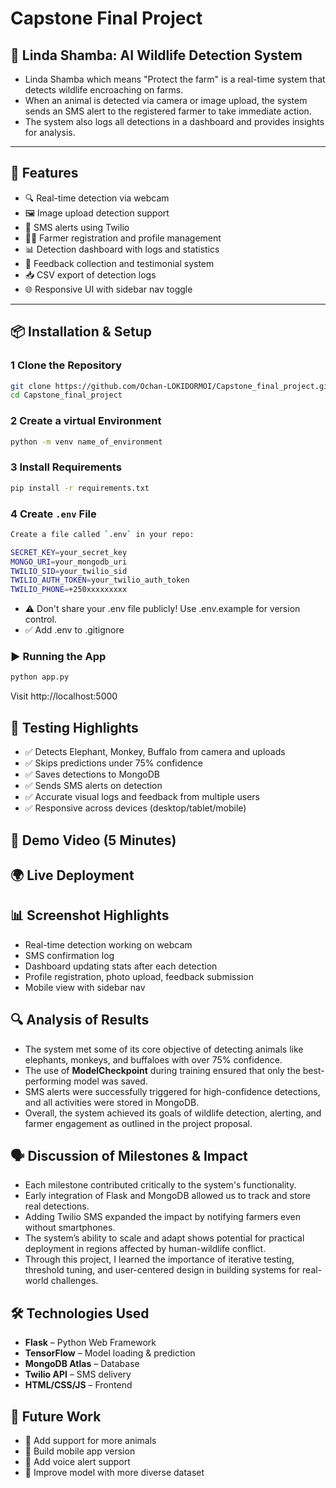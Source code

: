 # Capstone Final Project


## 🌾 Linda Shamba: AI Wildlife Detection System

- Linda Shamba which means "Protect the farm" is a real-time system that detects wildlife encroaching on farms.
- When an animal is detected via camera or image upload, the system sends an SMS alert to the registered farmer to take immediate action.
- The system also logs all detections in a dashboard and provides insights for analysis.

---

## 🚀 Features

- 🔍 Real-time detection via webcam
- 🖼️ Image upload detection support
- 📱 SMS alerts using Twilio
- 👨‍🌾 Farmer registration and profile management
- 📊 Detection dashboard with logs and statistics
- 💬 Feedback collection and testimonial system
- 📥 CSV export of detection logs
- 🌐 Responsive UI with sidebar nav toggle

---

## 📦 Installation & Setup

### 1 Clone the Repository
```bash
git clone https://github.com/Ochan-LOKIDORMOI/Capstone_final_project.git
cd Capstone_final_project
```
### 2 Create a virtual Environment
```bash
python -m venv name_of_environment
```
### 3 Install Requirements
```bash
pip install -r requirements.txt
```

### 4 Create ```.env``` File
```bash
Create a file called `.env` in your repo:

SECRET_KEY=your_secret_key
MONGO_URI=your_mongodb_uri
TWILIO_SID=your_twilio_sid
TWILIO_AUTH_TOKEN=your_twilio_auth_token
TWILIO_PHONE=+250xxxxxxxxx
```
- ⚠️ Don't share your .env file publicly! Use .env.example for version control.
- ✅ Add .env to .gitignore

### ▶️ Running the App
```bash
python app.py
```
Visit http://localhost:5000

## 🧪 Testing Highlights

- ✅ Detects Elephant, Monkey, Buffalo from camera and uploads
- ✅ Skips predictions under 75% confidence
- ✅ Saves detections to MongoDB
- ✅ Sends SMS alerts on detection
- ✅ Accurate visual logs and feedback from multiple users
- ✅ Responsive across devices (desktop/tablet/mobile)

## 🎥 Demo Video (5 Minutes)

## 🌍 Live Deployment

## 📊 Screenshot Highlights

- Real-time detection working on webcam
- SMS confirmation log
- Dashboard updating stats after each detection
- Profile registration, photo upload, feedback submission
- Mobile view with sidebar nav
  
## 🔍 Analysis of Results

- The system met some of its core objective of detecting animals like elephants, monkeys, and buffaloes with over 75% confidence. 
- The use of **ModelCheckpoint** during training ensured that only the best-performing model was saved.
- SMS alerts were successfully triggered for high-confidence detections, and all activities were stored in MongoDB.
-  Overall, the system achieved its goals of wildlife detection, alerting, and farmer engagement as outlined in the project proposal.

## 🗣️ Discussion of Milestones & Impact
- Each milestone contributed critically to the system's functionality.
- Early integration of Flask and MongoDB allowed us to track and store real detections.
- Adding Twilio SMS expanded the impact by notifying farmers even without smartphones.
- The system’s ability to scale and adapt shows potential for practical deployment in regions affected by human-wildlife conflict.
-  Through this project, I learned the importance of iterative testing, threshold tuning, and user-centered design in building systems for real-world challenges.

## 🛠️ Technologies Used

- **Flask** – Python Web Framework
- **TensorFlow** – Model loading & prediction
- **MongoDB Atlas** – Database
- **Twilio API** – SMS delivery
- **HTML/CSS/JS** – Frontend

## 📌 Future Work

- 🎯 Add support for more animals
- 📱 Build mobile app version
- 📡 Add voice alert support
- 🧠 Improve model with more diverse dataset

